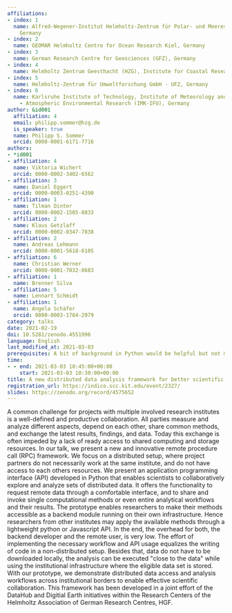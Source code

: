 ```yaml
---
affiliations:
- index: 1
  name: Alfred-Wegener-Institut Helmholtz-Zentrum für Polar- und Meeresforschung (AWI),
    Germany
- index: 2
  name: GEOMAR Helmholtz Centre for Ocean Research Kiel, Germany
- index: 3
  name: German Research Centre for Geosciences (GFZ), Germany
- index: 4
  name: Helmholtz Zentrum Geesthacht (HZG), Institute for Coastal Research, Germany
- index: 5
  name: Helmholtz-Zentrum für Umweltforschung GmbH - UFZ, Germany
- index: 6
  name: Karlsruhe Institute of Technology, Institute of Meteorology and Climate Research
    - Atmospheric Environmental Research (IMK-IFU), Germany
author: &id001
  affiliation: 4
  email: philipp.sommer@hzg.de
  is_speaker: true
  name: Philipp S. Sommer
  orcid: 0000-0001-6171-7716
authors:
- *id001
- affiliation: 4
  name: Viktoria Wichert
  orcid: 0000-0002-3402-6562
- affiliation: 3
  name: Daniel Eggert
  orcid: 0000-0003-0251-4390
- affiliation: 1
  name: Tilman Dinter
  orcid: 0000-0002-1505-8833
- affiliation: 2
  name: Klaus Getzlaff
  orcid: 0000-0002-0347-7838
- affiliation: 2
  name: Andreas Lehmann
  orcid: 0000-0001-5618-6105
- affiliation: 6
  name: Christian Werner
  orcid: 0000-0001-7032-8683
- affiliation: 1
  name: Brenner Silva
- affiliation: 5
  name: Lennart Schmidt
- affiliation: 1
  name: Angela Schäfer
  orcid: 0000-0003-1784-2979
category: talks
date: 2021-02-19
doi: 10.5281/zenodo.4551996
language: English
last_modified_at: 2021-03-03
prerequisites: A bit of background in Python would be helpful but not mandatory
time:
- - end: 2021-03-03 10:45:00+00:00
    start: 2021-03-03 10:30:00+00:00
title: A new distributed data analysis framework for better scientific collaborations
registration_url: https://indico.scc.kit.edu/event/2327/
slides: https://zenodo.org/record/4575652
---
```


A common challenge for projects with multiple involved research institutes is a well-defined and productive collaboration. All parties measure and analyze different aspects, depend on each other, share common methods, and exchange the latest results, findings, and data. Today this exchange is often impeded by a lack of ready access to shared computing and storage resources. In our talk, we present a new and innovative remote procedure call (RPC) framework. We focus on a distributed setup, where project partners do not necessarily work at the same institute, and do not have access to each others resources.
We present an application programming interface (API) developed in Python that enables scientists to collaboratively explore and analyze sets of distributed data. It offers the functionality to request remote data through a comfortable interface, and to share and invoke single computational methods or even entire analytical workflows and their results. The prototype enables researchers to make their methods accessible as a backend module running on their own infrastructure. Hence researchers from other institutes may apply the available methods through a lightweight python or Javascript API.  In the end, the overhead for both, the backend developer and the remote user, is very low. The effort of implementing the necessary workflow and API usage equalizes the writing of code in a non-distributed setup. Besides that, data do not have to be downloaded locally, the analysis can be executed "close to the data" while using the institutional infrastructure where the eligible data set is stored.
With our prototype, we demonstrate distributed data access and analysis workflows across institutional borders to enable effective scientific collaboration.
This framework has been developed in a joint effort of the DataHub and Digitial Earth initiatives within the Research Centers of the Helmholtz Association of German Research Centres, HGF.
